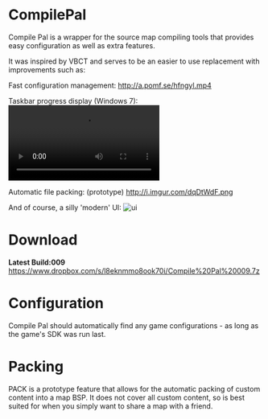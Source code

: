 CompilePal
==========

Compile Pal is a wrapper for the source map compiling tools that provides easy configuration as well as extra features.

It was inspired by VBCT and serves to be an easier to use replacement with improvements such as:

Fast configuration management:
http://a.pomf.se/hfngyl.mp4

Taskbar progress display (Windows 7):
![progress](https://zippy.gfycat.com/UnlawfulImpeccableGrosbeak.webm)

Automatic file packing: (prototype)
http://i.imgur.com/dqDtWdF.png

And of course, a silly 'modern' UI:
![ui](http://i.imgur.com/lR4SlKy.png)

Download
==========

**Latest Build:009**
https://www.dropbox.com/s/l8eknmmo8ook70i/Compile%20Pal%20009.7z


Configuration
==========

Compile Pal should automatically find any game configurations - as long as the game's SDK was run last.

Packing
==========
PACK is a prototype feature that allows for the automatic packing of custom content into a map BSP. It does not cover all custom content, so is best suited for when you simply want to share a map with a friend.



